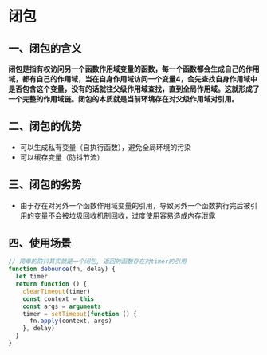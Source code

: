 # 闭包
## 一、闭包的含义

**闭包是指有权访问另一个函数作用域变量的函数，每一个函数都会生成自己的作用域，都有自己的作用域，当在自身作用域访问一个变量4，会先查找自身作用域中是否包含这个变量，没有的话就往父级作用域查找，直到全局作用域。这就形成了一个完整的作用域链。闭包的本质就是当前环境存在对父级作用域对引用。**

## 二、闭包的优势
- 可以生成私有变量（自执行函数），避免全局环境的污染
- 可以缓存变量（防抖节流）

## 三、闭包的劣势
- 由于存在对另外一个函数作用域变量的引用，导致另外一个函数执行完后被引用的变量不会被垃圾回收机制回收，过度使用容易造成内存泄露

## 四、使用场景
``` javascript
// 简单的防抖其实就是一个闭包, 返回的函数存在对timer的引用
function debounce(fn, delay) {
  let timer
  return function () {
    clearTimeout(timer)
    const context = this
    const args = arguments 
    timer = setTimeout(function () {
      fn.apply(context, args)
    }, delay)
  }
}
```
